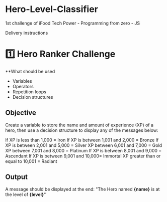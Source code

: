 # Hero-Level-Classifier
1st challenge of iFood Tech Power - Programming from zero - JS

Delivery instructions
# 1️⃣ Hero Ranker Challenge

**What should be used

- Variables
- Operators
- Repetition loops
- Decision structures

## Objective

Create a variable to store the name and amount of experience (XP) of a hero, then use a decision structure to display any of the messages below:

If XP is less than 1,000 = Iron
If XP is between 1,001 and 2,000 = Bronze
If XP is between 2,001 and 5,000 = Silver
XP between 6,001 and 7,000 = Gold
XP between 7,001 and 8,000 = Platinum
If XP is between 8,001 and 9,000 = Ascendant
If XP is between 9,001 and 10,000= Immortal
XP greater than or equal to 10,001 = Radiant

## Output

A message should be displayed at the end:
"The Hero named **{name}** is at the level of **{level}**"
